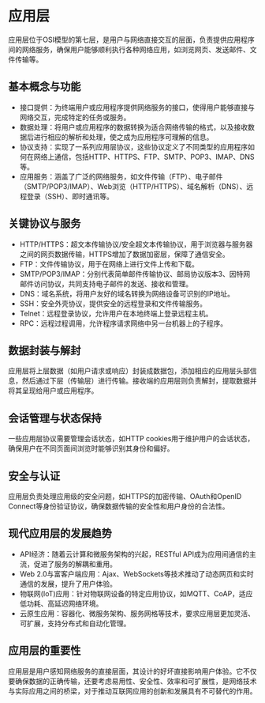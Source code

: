 # 应用层

应用层位于OSI模型的第七层，是用户与网络直接交互的层面，负责提供应用程序间的网络服务，确保用户能够顺利执行各种网络应用，如浏览网页、发送邮件、文件传输等。

## 基本概念与功能

* 接口提供：为终端用户或应用程序提供网络服务的接口，使得用户能够直接与网络交互，完成特定的任务或服务。
* 数据处理：将用户或应用程序的数据转换为适合网络传输的格式，以及接收数据后进行相应的解析和处理，使之成为应用程序可理解的信息。
* 协议支持：实现了一系列应用层协议，这些协议定义了不同类型的应用程序如何在网络上通信，包括HTTP、HTTPS、FTP、SMTP、POP3、IMAP、DNS等。
* 应用服务：涵盖了广泛的网络服务，如文件传输（FTP）、电子邮件（SMTP/POP3/IMAP）、Web浏览（HTTP/HTTPS）、域名解析（DNS）、远程登录（SSH）、即时通讯等。

## 关键协议与服务

* HTTP/HTTPS：超文本传输协议/安全超文本传输协议，用于浏览器与服务器之间的网页数据传输，HTTPS增加了数据加密层，保障了通信安全。
* FTP：文件传输协议，用于在网络上进行文件上传和下载。
* SMTP/POP3/IMAP：分别代表简单邮件传输协议、邮局协议版本3、因特网邮件访问协议，共同支持电子邮件的发送、接收和管理。
* DNS：域名系统，将用户友好的域名转换为网络设备可识别的IP地址。
* SSH：安全外壳协议，提供安全的远程登录和文件传输服务。
* Telnet：远程登录协议，允许用户在本地终端上登录远程主机。
* RPC：远程过程调用，允许程序请求网络中另一台机器上的子程序。

## 数据封装与解封

应用层将上层数据（如用户请求或响应）封装成数据包，添加相应的应用层头部信息，然后通过下层（传输层）进行传输。接收端的应用层则负责解封，提取数据并将其呈现给用户或应用程序。

## 会话管理与状态保持

一些应用层协议需要管理会话状态，如HTTP cookies用于维护用户的会话状态，确保用户在不同页面间浏览时能够识别其身份和偏好。

## 安全与认证

应用层负责处理应用级的安全问题，如HTTPS的加密传输、OAuth和OpenID Connect等身份验证协议，确保数据传输的安全性和用户身份的合法性。

## 现代应用层的发展趋势

* API经济：随着云计算和微服务架构的兴起，RESTful API成为应用间通信的主流，促进了服务的解耦和重用。
* Web 2.0与富客户端应用：Ajax、WebSockets等技术推动了动态网页和实时通信的发展，提升了用户体验。
* 物联网(IoT)应用：针对物联网设备的特定应用协议，如MQTT、CoAP，适应低功耗、高延迟网络环境。
* 云原生应用：容器化、微服务架构、服务网格等技术，要求应用层更加灵活、可扩展，支持分布式和自动化管理。

## 应用层的重要性

应用层是用户感知网络服务的直接层面，其设计的好坏直接影响用户体验。它不仅要确保数据的正确传输，还要考虑易用性、安全性、效率和可扩展性，是网络技术与实际应用之间的桥梁，对于推动互联网应用的创新和发展具有不可替代的作用。
